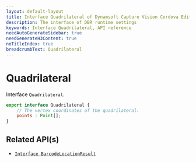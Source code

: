 ```yaml
---
layout: default-layout
title: Interface Quadrilateral of Dynamsoft Capture Vision Cordova Edition
description: The interface of DBR runtime settings
keywords: Interface Quadrilateral, API reference
needAutoGenerateSidebar: true
needGenerateH3Content: true
noTitleIndex: true
breadcrumbText: Quadrilateral
---
```


# Quadrilateral

Interface `Quadrilateral`.

```js
export interface Quadrilateral {
    // The vertex coordinates of the quadrilateral.
    points : Point[];
}
```

## Related API(s)

- [`Interface BarcodeLocationResult`](interface-barcode-location-result.md)
